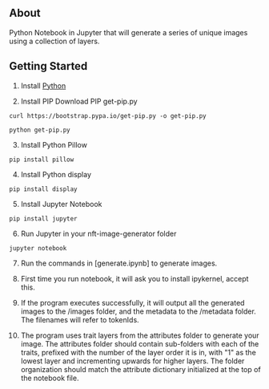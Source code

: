 

## About
Python Notebook in Jupyter that will generate a series of unique images using a collection of layers.

## Getting Started
1. Install [Python](https://www.python.org/downloads/)

2. Install PIP
Download PIP get-pip.py
```
curl https://bootstrap.pypa.io/get-pip.py -o get-pip.py

python get-pip.py
```

3. Install Python Pillow
```
pip install pillow
```

4. Install Python display
```
pip install display
```

5. Install Jupyter Notebook
```
pip install jupyter 
```

6. Run Jupyter in your nft-image-generator folder
```
jupyter notebook
```

7. Run the commands in [generate.ipynb] to generate images.

8. First time you run notebook, it will ask you to install ipykernel, accept this.
 
9. If the program executes successfully, it will output all the generated images to the /images folder, and the metadata to the /metadata folder. The filenames will refer to tokenIds. 

10. The program uses trait layers from the attributes folder to generate your image. The attributes folder should contain sub-folders with each of the traits, prefixed with the number of the layer order it is in, with "1" as the lowest layer and incrementing upwards for higher layers. The folder organization should match the attribute dictionary initialized at the top of the notebook file.
